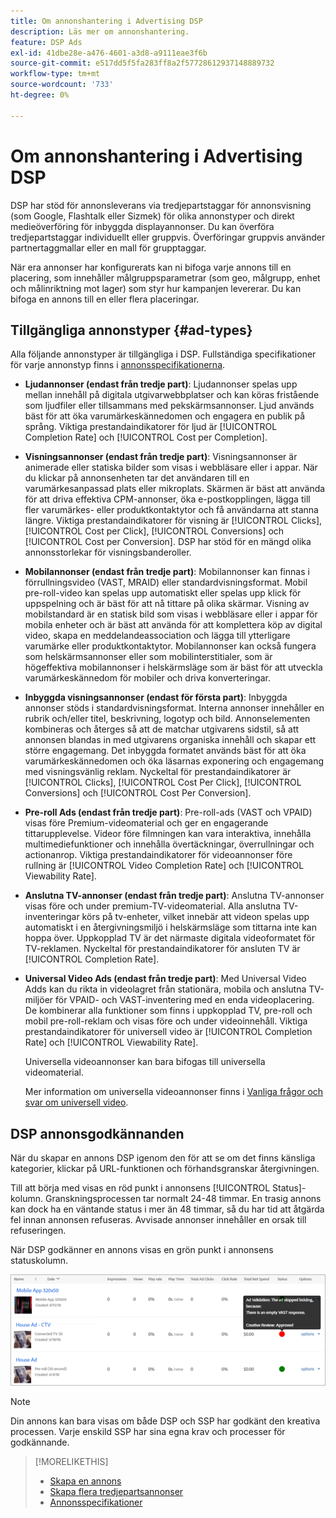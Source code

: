 ```yaml
---
title: Om annonshantering i Advertising DSP
description: Läs mer om annonshantering.
feature: DSP Ads
exl-id: 41dbe28e-a476-4601-a3d8-a9111eae3f6b
source-git-commit: e517dd5f5fa283ff8a2f57728612937148889732
workflow-type: tm+mt
source-wordcount: '733'
ht-degree: 0%

---
```


# Om annonshantering i Advertising DSP

<!-- add "The Ads View (Dashboard?)" section -->

DSP har stöd för annonsleverans via tredjepartstaggar för annonsvisning (som Google, Flashtalk eller Sizmek) för olika annonstyper och direkt medieöverföring för inbyggda displayannonser. Du kan överföra tredjepartstaggar individuellt eller gruppvis. Överföringar gruppvis använder partnertaggmallar eller en mall för grupptaggar.

<!-- The bulk upload feature requires you to either a) upload DoubleClick and Flashtalking tag sheets or b) download a template, input your tags into the template, and then re-upload the template. -->
<!-- need a list of all supported third-party ad servers; see file in future-tbd folder -->

När era annonser har konfigurerats kan ni bifoga varje annons till en placering, som innehåller målgruppsparametrar (som geo, målgrupp, enhet och målinriktning mot lager) som styr hur kampanjen levererar. Du kan bifoga en annons till en eller flera placeringar.

## Tillgängliga annonstyper {#ad-types}

Alla följande annonstyper är tillgängliga i DSP. Fullständiga specifikationer för varje annonstyp finns i [annonsspecifikationerna](ad-specs.md).

* **Ljudannonser (endast från tredje part)**: Ljudannonser spelas upp mellan innehåll på digitala utgivarwebbplatser och kan köras fristående som ljudfiler eller tillsammans med pekskärmsannonser. Ljud används bäst för att öka varumärkeskännedomen och engagera en publik på språng. Viktiga prestandaindikatorer för ljud är [!UICONTROL Completion Rate] och [!UICONTROL Cost per Completion].

* **Visningsannonser (endast från tredje part)**: Visningsannonser är animerade eller statiska bilder som visas i webbläsare eller i appar. När du klickar på annonsenheten tar det användaren till en varumärkesanpassad plats eller mikroplats. Skärmen är bäst att använda för att driva effektiva CPM-annonser, öka e-postkopplingen, lägga till fler varumärkes- eller produktkontaktytor och få användarna att stanna längre. Viktiga prestandaindikatorer för visning är [!UICONTROL Clicks], [!UICONTROL Cost per Click], [!UICONTROL Conversions] och [!UICONTROL Cost per Conversion]. DSP har stöd för en mängd olika annonsstorlekar för visningsbanderoller.

* **Mobilannonser (endast från tredje part)**: Mobilannonser kan finnas i förrullningsvideo (VAST, MRAID) eller standardvisningsformat. Mobil pre-roll-video kan spelas upp automatiskt eller spelas upp klick för uppspelning och är bäst för att nå tittare på olika skärmar. Visning av mobilstandard är en statisk bild som visas i webbläsare eller i appar för mobila enheter och är bäst att använda för att komplettera köp av digital video, skapa en meddelandeassociation och lägga till ytterligare varumärke eller produktkontaktytor. Mobilannonser kan också fungera som helskärmsannonser eller som mobilinterstitialer, som är högeffektiva mobilannonser i helskärmsläge som är bäst för att utveckla varumärkeskännedom för mobiler och driva konverteringar.

* **Inbyggda visningsannonser (endast för första part)**: Inbyggda annonser stöds i standardvisningsformat. Interna annonser innehåller en rubrik och/eller titel, beskrivning, logotyp och bild. Annonselementen kombineras och återges så att de matchar utgivarens sidstil, så att annonsen blandas in med utgivarens organiska innehåll och skapar ett större engagemang. Det inbyggda formatet används bäst för att öka varumärkeskännedomen och öka läsarnas exponering och engagemang med visningsvänlig reklam. Nyckeltal för prestandaindikatorer är [!UICONTROL Clicks], [!UICONTROL Cost Per Click], [!UICONTROL Conversions] och [!UICONTROL Cost Per Conversion].

* **Pre-roll Ads (endast från tredje part)**: Pre-roll-ads (VAST och VPAID) visas före Premium-videomaterial och ger en engagerande tittarupplevelse. Videor före filmningen kan vara interaktiva, innehålla multimediefunktioner och innehålla övertäckningar, överrullningar och actionanrop. Viktiga prestandaindikatorer för videoannonser före rullning är [!UICONTROL Video Completion Rate] och [!UICONTROL Viewability Rate].

* **Anslutna TV-annonser (endast från tredje part)**: Anslutna TV-annonser visas före och under premium-TV-videomaterial. Alla anslutna TV-inventeringar körs på tv-enheter, vilket innebär att videon spelas upp automatiskt i en återgivningsmiljö i helskärmsläge som tittarna inte kan hoppa över. Uppkopplad TV är det närmaste digitala videoformatet för TV-reklamen. Nyckeltal för prestandaindikatorer för ansluten TV är [!UICONTROL Completion Rate].

* **Universal Video Ads (endast från tredje part)**: Med Universal Video Adds kan du rikta in videolagret från stationära, mobila och anslutna TV-miljöer för VPAID- och VAST-inventering med en enda videoplacering. De kombinerar alla funktioner som finns i uppkopplad TV, pre-roll och mobil pre-roll-reklam och visas före och under videoinnehåll. Viktiga prestandaindikatorer för universell video är [!UICONTROL Completion Rate] och [!UICONTROL Viewability Rate].

  Universella videoannonser kan bara bifogas till universella videomaterial.

  Mer information om universella videoannonser finns i [Vanliga frågor och svar om universell video](/help/dsp/campaign-management/faq-universal-video.md).

## DSP annonsgodkännanden

När du skapar en annons DSP igenom den för att se om det finns känsliga kategorier, klickar på URL-funktionen och förhandsgranskar återgivningen.

Till att börja med visas en röd punkt i annonsens [!UICONTROL Status]-kolumn. Granskningsprocessen tar normalt 24-48 timmar. En trasig annons kan dock ha en väntande status i mer än 48 timmar, så du har tid att åtgärda fel innan annonsen refuseras. Avvisade annonser innehåller en orsak till refuseringen.

När DSP godkänner en annons visas en grön punkt i annonsens statuskolumn.

![godkännandeindikator i [!UICONTROL Status] kolumn ](/help/dsp/assets/ad-approval-status.png)

>[!NOTE]
>
>Din annons kan bara visas om både DSP och SSP har godkänt den kreativa processen. Varje enskild SSP har sina egna krav och processer för godkännande.

>[!MORELIKETHIS]
>
>* [Skapa en annons](ad-create.md)
>* [Skapa flera tredjepartsannonser](ad-create-multiple.md)
>* [Annonsspecifikationer](ad-specs.md)
